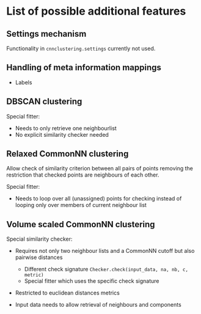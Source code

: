 List of possible additional features
====================================

Settings mechanism
------------------

Functionality in `cnnclustering.settings` currently not used.

Handling of meta information mappings
-------------------------------------

  - Labels

DBSCAN clustering
-----------------

Special fitter:

  - Needs to only retrieve one neighbourlist
  - No explicit similarity checker needed

Relaxed CommonNN clustering
---------------------------

Allow check of similarity criterion between all pairs of points removing
the restriction that checked points are neighbours of each other.

Special fitter:

  - Needs to loop over all (unassigned) points for checking instead
    of looping only over members of current neighbour list

Volume scaled CommonNN clustering
---------------------------------

Special similarity checker:

  - Requires not only two neighbour lists and a CommonNN cutoff but
    also pairwise distances

    - Different check signature `Checker.check(input_data, na, nb, c, metric)`
    - Special fitter which uses the specific check signature

  - Restricted to euclidean distances metrics
  - Input data needs to allow retrieval of neighbours and components